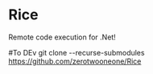 # Rice
Remote code execution for .Net!

#To DEv
git clone --recurse-submodules https://github.com/zerotwooneone/Rice
